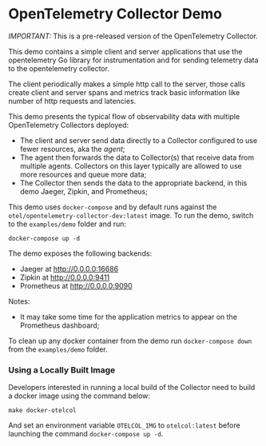 # OpenTelemetry Collector Demo

*IMPORTANT:* This is a pre-released version of the OpenTelemetry Collector.

This demo contains a simple client and server applications that use the
opentelemetry Go library for instrumentation and for sending telemetry data
to the opentelemetry collector.

The client periodically makes a simple http call to the server, those calls
create client and server spans and metrics track basic information like
number of http requests and latencies.

This demo presents the typical flow of observability data with multiple
OpenTelemetry Collectors deployed:

- The client and server send data directly to a Collector configured to use fewer
 resources, aka the _agent_;
- The agent then forwards the data to Collector(s) that receive data from
 multiple agents. Collectors on this layer typically are allowed to use more
 resources and queue more data;
- The Collector then sends the data to the appropriate backend, in this demo
 Jaeger, Zipkin, and Prometheus;

This demo uses `docker-compose` and by default runs against the 
`otel/opentelemetry-collector-dev:latest` image. To run the demo, switch
to the `examples/demo` folder and run:

```shell
docker-compose up -d
```

The demo exposes the following backends:

- Jaeger at http://0.0.0.0:16686
- Zipkin at http://0.0.0.0:9411
- Prometheus at http://0.0.0.0:9090 

Notes:

- It may take some time for the application metrics to appear on the Prometheus
 dashboard;

To clean up any docker container from the demo run `docker-compose down` from 
the `examples/demo` folder.

### Using a Locally Built Image
Developers interested in running a local build of the Collector need to build a
docker image using the command below:

```shell
make docker-otelcol
```

And set an environment variable `OTELCOL_IMG` to `otelcol:latest` before 
launching the command `docker-compose up -d`.


